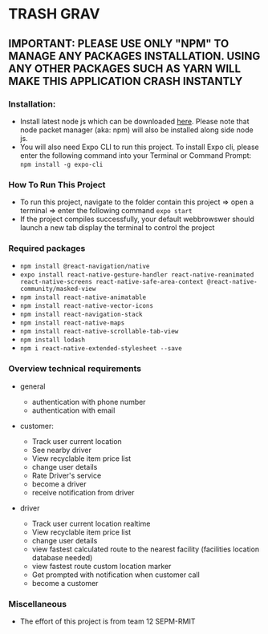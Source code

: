 # TRASH GRAV

## IMPORTANT: PLEASE USE ONLY "NPM" TO MANAGE ANY PACKAGES INSTALLATION. USING ANY OTHER PACKAGES SUCH AS YARN WILL MAKE THIS APPLICATION CRASH INSTANTLY


### Installation:

- Install latest node js which can be downloaded [here](https://nodejs.org/en/download/). Please note that node packet manager (aka: npm) will also be installed along side node js.
- You will also need Expo CLI to run this project. To install Expo cli, please enter the following command into your Terminal or Command Prompt:
`npm install -g expo-cli`


### How To Run This Project
- To run this project, navigate to the folder contain this project => open a terminal => enter the following command `expo start`
- If the project compiles successfully, your default webbrowswer should launch a new tab display the terminal to control the project

### Required packages
- `npm install @react-navigation/native`
- `expo install react-native-gesture-handler react-native-reanimated react-native-screens react-native-safe-area-context @react-native-community/masked-view`
- `npm install react-native-animatable`
- `npm install react-native-vector-icons`
- `npm install react-navigation-stack`
- `npm install react-native-maps`
- `npm install react-native-scrollable-tab-view`
- `npm install lodash`
- `npm i react-native-extended-stylesheet --save`


### Overview technical requirements

- general
	+ authentication with phone number
	+ authentication with email

- customer:
	+ Track user current location
	+ See nearby driver
	+ View recyclable item price list
	+ change user details
	+ Rate Driver's service
	+ become a driver
	+ receive notification from driver

- driver
	+ Track user current location realtime
	+ View recyclable item price list
	+ change user details
	+ view fastest calculated route to the nearest facility (facilities location database needed)
	+ view fastest route custom location marker
	+ Get prompted with notification when customer call
	+ become a customer


### Miscellaneous
- The effort of this project is from team 12 SEPM-RMIT
